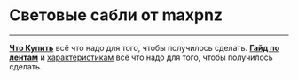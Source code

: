 # Световые сабли от maxpnz
_____
[**Что Купить**](LightSabel/комплектующие.md) всё что надо для того, чтобы получилось сделать.
[**Гайд по лентам**](LightSabel/ленты/типы_лент) и [характеристикам](LightSabel/ленты/характеристики_лент) всё что надо для того, чтобы получилось сделать.

